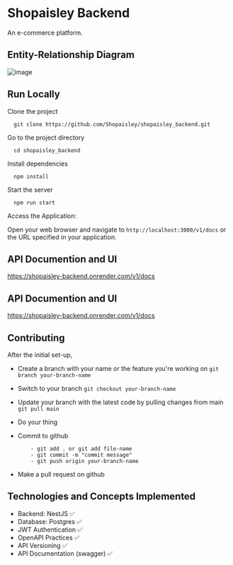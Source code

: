 
# Shopaisley Backend

An e-commerce platform.

## Entity-Relationship Diagram
![image](https://github.com/Shopiley/shopaisley_backend/assets/82163647/97b2161e-1f36-41da-abd1-dcb160a4ab56)



## Run Locally

Clone the project

```
  git clone https://github.com/Shopaisley/shopaisley_backend.git
```

Go to the project directory

```
  cd shopaisley_backend
```

Install dependencies

```
  npm install
```

Start the server

```
  npm run start
```

Access the Application:

   Open your web browser and navigate to `http://localhost:3000/v1/docs` or the URL specified in your application.


## API Documention and UI
https://shopaisley-backend.onrender.com/v1/docs


## API Documention and UI
https://shopaisley-backend.onrender.com/v1/docs


## Contributing

After the initial set-up,

- Create a branch with your name or the feature you're working on ```git branch your-branch-name```

- Switch to your branch ```git checkout your-branch-name```

- Update your branch with the latest code by pulling changes from main  ```git pull main```

- Do your thing

- Commit to github
    ```
        - git add . or git add file-name
        - git commit -m "commit message"
        - git push origin your-branch-name
    ```

- Make a pull request on github

## Technologies and Concepts Implemented
- Backend: NestJS ✅
- Database: Postgres ✅
- JWT Authentication ✅
- OpenAPI Practices ✅
- API Versioning ✅
- API Documentation (swagger) ✅
